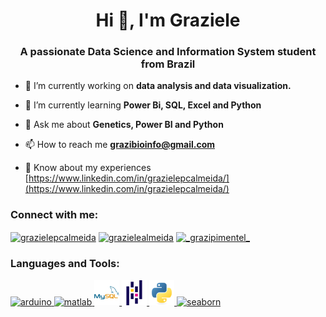 <h1 align="center">Hi 👋, I'm Graziele</h1>
<h3 align="center">A passionate Data Science and Information System student from Brazil</h3>

- 🔭 I’m currently working on **data analysis and data visualization.**

- 🌱 I’m currently learning **Power Bi, SQL, Excel and Python**

- 💬 Ask me about **Genetics, Power BI and Python**

- 📫 How to reach me **grazibioinfo@gmail.com**

- 📄 Know about my experiences [https://www.linkedin.com/in/grazielepcalmeida/](https://www.linkedin.com/in/grazielepcalmeida/)

<h3 align="left">Connect with me:</h3>
<p align="left">
<a href="https://linkedin.com/in/grazielepcalmeida" target="blank"><img align="center" src="https://raw.githubusercontent.com/rahuldkjain/github-profile-readme-generator/master/src/images/icons/Social/linked-in-alt.svg" alt="grazielepcalmeida" height="30" width="40" /></a>
<a href="https://kaggle.com/grazielealmeida" target="blank"><img align="center" src="https://raw.githubusercontent.com/rahuldkjain/github-profile-readme-generator/master/src/images/icons/Social/kaggle.svg" alt="grazielealmeida" height="30" width="40" /></a>
<a href="https://instagram.com/_grazipimentel_" target="blank"><img align="center" src="https://raw.githubusercontent.com/rahuldkjain/github-profile-readme-generator/master/src/images/icons/Social/instagram.svg" alt="_grazipimentel_" height="30" width="40" /></a>
</p>

<h3 align="left">Languages and Tools:</h3>
<p align="left"> <a href="https://www.arduino.cc/" target="_blank" rel="noreferrer"> <img src="https://cdn.worldvectorlogo.com/logos/arduino-1.svg" alt="arduino" width="40" height="40"/> </a> <a href="https://www.mathworks.com/" target="_blank" rel="noreferrer"> <img src="https://upload.wikimedia.org/wikipedia/commons/2/21/Matlab_Logo.png" alt="matlab" width="40" height="40"/> </a> <a href="https://www.mysql.com/" target="_blank" rel="noreferrer"> <img src="https://raw.githubusercontent.com/devicons/devicon/master/icons/mysql/mysql-original-wordmark.svg" alt="mysql" width="40" height="40"/> </a> <a href="https://pandas.pydata.org/" target="_blank" rel="noreferrer"> <img src="https://raw.githubusercontent.com/devicons/devicon/2ae2a900d2f041da66e950e4d48052658d850630/icons/pandas/pandas-original.svg" alt="pandas" width="40" height="40"/> </a> <a href="https://www.python.org" target="_blank" rel="noreferrer"> <img src="https://raw.githubusercontent.com/devicons/devicon/master/icons/python/python-original.svg" alt="python" width="40" height="40"/> </a> <a href="https://seaborn.pydata.org/" target="_blank" rel="noreferrer"> <img src="https://seaborn.pydata.org/_images/logo-mark-lightbg.svg" alt="seaborn" width="40" height="40"/> </a> </p>
